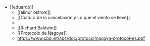 

- [[eduardo]]
	- [[elinor ostrom]]
	- [[Cultura de la cancelación y Lo que el viento se llevó]]
	- 
	- [[Richard Baldwin]] 
	- [[Protocolo de Nagoya]] 
	- https://www.cbd.int/abs/doc/protocol/nagoya-protocol-es.pdf



